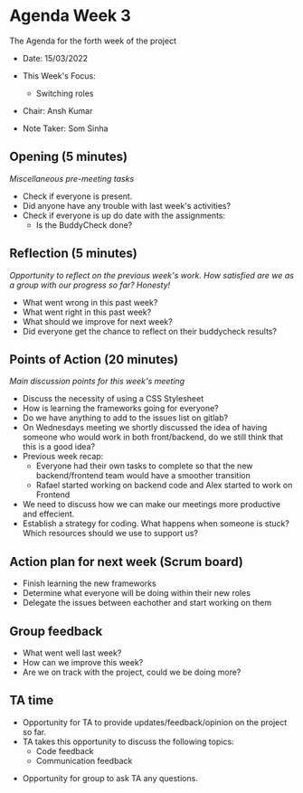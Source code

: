 # Agenda Week 3

The Agenda for the forth week of the project

- Date: 15/03/2022
- This Week's Focus:
  - Switching roles
  
  
- Chair: Ansh Kumar
- Note Taker: Som Sinha

## Opening (5 minutes)

_Miscellaneous pre-meeting tasks_

- Check if everyone is present.
- Did anyone have any trouble with last week's activities?
- Check if everyone is up do date with the assignments:
  - Is the BuddyCheck done?

## Reflection (5 minutes)

_Opportunity to reflect on the previous week's work. How satisfied are we as a group with our progress so far? Honesty!_

- What went wrong in this past week?
- What went right in this past week?
- What should we improve for next week?
- Did everyone get the chance to reflect on their buddycheck results?

## Points of Action (20 minutes)

_Main discussion points for this week's meeting_

- Discuss the necessity of using a CSS Stylesheet
- How is learning the frameworks going for everyone?
- Do we have anything to add to the issues list on gitlab?
- On Wednesdays meeting we shortly discussed the idea of having someone who would work in both front/backend, do we still think that this is a good idea?
- Previous week recap:
  - Everyone had their own tasks to complete so that the new backend/frontend team would have a smoother transition
  - Rafael started working on backend code and Alex started to work on Frontend
- We need to discuss how we can make our meetings more productive and effecient. 
- Establish a strategy for coding. What happens when someone is stuck? Which resources should we use to support us?

## Action plan for next week (Scrum board)

- Finish learning the new frameworks 
- Determine what everyone will be doing within their new roles
- Delegate the issues between eachother and start working on them


## Group feedback

- What went well last week?
- How can we improve this week?
- Are we on track with the project, could we be doing more?

## TA time

- Opportunity for TA to provide updates/feedback/opinion on the project so far.
- TA takes this opportunity to discuss the following topics:
  - Code feedback
  - Communication feedback


* Opportunity for group to ask TA any questions.
